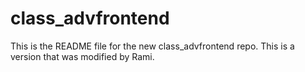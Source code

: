 # class_advfrontend

This is the README file for the new class_advfrontend repo.
This is a version that was modified by Rami.
